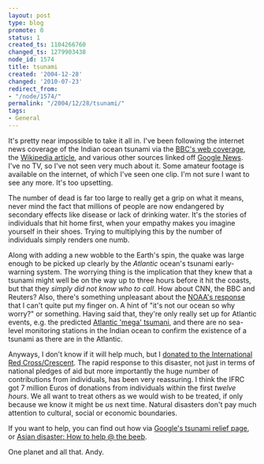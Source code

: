 ```yaml
---
layout: post
type: blog
promote: 0
status: 1
created_ts: 1104266760
changed_ts: 1279903438
node_id: 1574
title: tsunami
created: '2004-12-28'
changed: '2010-07-23'
redirect_from:
- "/node/1574/"
permalink: "/2004/12/28/tsunami/"
tags:
- General
---
```

It's pretty near impossible to take it all in.  I've been following the internet news coverage of the Indian ocean tsunami via the [BBC's web coverage](http://news.bbc.co.uk/2/hi/in_depth/world/2004/asia_quake_disaster/default.stm), the [Wikipedia article](http://en.wikipedia.org/wiki/2004_Indian_Ocean_earthquake), and various other sources linked off [Google News](http://news.google.co.nz/).  I've no TV, so I've not seen very much about it.  Some amateur footage is available on the internet, of which I've seen one clip. I'm not sure I want to see any more.  It's too upsetting.
<!--break-->
The number of dead is far too large to really get a grip on what it means, never mind the fact that millions of people are now endangered by secondary effects like disease or lack of drinking water.  It's the stories of individuals that hit home first, when your empathy makes you imagine yourself in their shoes.  Trying to multiplying this by the number of individuals simply renders one numb.

Along with adding a new wobble to the Earth's spin, the quake was large enough to be picked up clearly by the _Atlantic_ ocean's tsunami early-warning system.  The worrying thing is the implication that they knew that a tsunami might well be on the way up to three hours before it hit the coasts, but that they _simply did not know who to call_.  How about CNN, the BBC and Reuters?  Also, there's something unpleasant about the [NOAA's response](http://www.noaanews.noaa.gov/stories2004/s2357.htm) that I can't quite put my finger on.  A hint of "it's not our ocean so why worry?" or something.  Having said that, they're only really set up for Atlantic events, e.g. the predicted [Atlantic 'mega' tsumani](http://www.bbc.co.uk/science/horizon/2000/mega_tsunami.shtml), and there are no sea-level monitoring stations in the Indian ocean to confirm the existence of a tsunami as there are in the Atlantic.

Anyways, I don't know if it will help much, but I [donated to the International Red Cross/Crescent](http://www.ifrc.org/helpnow/donate/donate_response.asp).  The rapid response to this disaster, not just in terms of national pledges of aid but more importantly the huge number of contributions from individuals, has been very reassuring.  I think the IFRC got 7 million Euros of donations from individuals within the first _twelve hours_.  We all want to treat others as we would wish to be treated, if only because we know it might be _us_ next time.  Natural disasters don't pay much attention to cultural, social or economic boundaries.

If you want to help, you can find out how via [Google's tsunami relief page](http://www.google.com/tsunami_relief.html), or [Asian disaster: How to help @ the beeb](http://news.bbc.co.uk/1/hi/world/asia-pacific/4131881.stm).

One planet and all that.
Andy.
